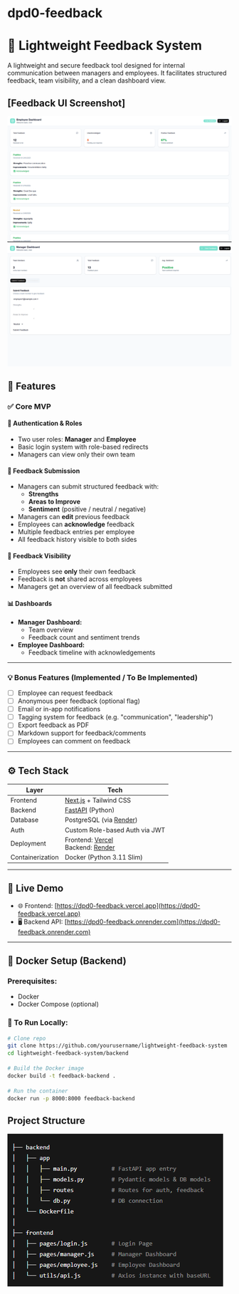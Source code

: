 # dpd0-feedback
# 📝 Lightweight Feedback System

A lightweight and secure feedback tool designed for internal communication between managers and employees. It facilitates structured feedback, team visibility, and a clean dashboard view.

## [Feedback UI Screenshot]
![alt text](image.png)
![alt text](image-1.png)

## 🌟 Features

### ✅ Core MVP

#### 🔐 Authentication & Roles
- Two user roles: **Manager** and **Employee**
- Basic login system with role-based redirects
- Managers can view only their own team

#### 📨 Feedback Submission
- Managers can submit structured feedback with:
  - **Strengths**
  - **Areas to Improve**
  - **Sentiment** (positive / neutral / negative)
- Managers can **edit** previous feedback
- Employees can **acknowledge** feedback
- Multiple feedback entries per employee
- All feedback history visible to both sides

#### 👀 Feedback Visibility
- Employees see **only** their own feedback
- Feedback is **not** shared across employees
- Managers get an overview of all feedback submitted

#### 📊 Dashboards
- **Manager Dashboard:**
  - Team overview
  - Feedback count and sentiment trends
- **Employee Dashboard:**
  - Feedback timeline with acknowledgements

---

### 💡 Bonus Features (Implemented / To Be Implemented)
- [ ] Employee can request feedback
- [ ] Anonymous peer feedback (optional flag)
- [ ] Email or in-app notifications
- [ ] Tagging system for feedback (e.g. "communication", "leadership")
- [ ] Export feedback as PDF
- [ ] Markdown support for feedback/comments
- [ ] Employees can comment on feedback

---

## ⚙️ Tech Stack

| Layer      | Tech                          |
|------------|-------------------------------|
| Frontend   | [Next.js](https://nextjs.org/) + Tailwind CSS |
| Backend    | [FastAPI](https://fastapi.tiangolo.com/) (Python) |
| Database   | PostgreSQL (via [Render](https://render.com)) |
| Auth       | Custom Role-based Auth via JWT |
| Deployment | Frontend: [Vercel](https://vercel.com) <br> Backend: [Render](https://render.com) |
| Containerization | Docker (Python 3.11 Slim) |

---

## 🚀 Live Demo

- 🌐 Frontend: [https://dpd0-feedback.vercel.app](https://dpd0-feedback.vercel.app)
- 🖥️ Backend API: [https://dpd0-feedback.onrender.com](https://dpd0-feedback.onrender.com)

---

## 🐳 Docker Setup (Backend)

### Prerequisites:
- Docker
- Docker Compose (optional)

### 🔧 To Run Locally:

```bash
# Clone repo
git clone https://github.com/yourusername/lightweight-feedback-system
cd lightweight-feedback-system/backend

# Build the Docker image
docker build -t feedback-backend .

# Run the container
docker run -p 8000:8000 feedback-backend
```

## Project Structure
![alt text](image-2.png)
